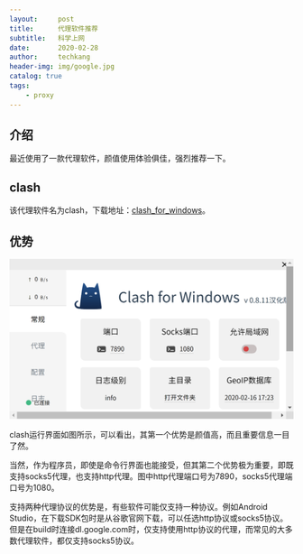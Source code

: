```yaml
---
layout:     post  
title:      代理软件推荐
subtitle:   科学上网    
date:       2020-02-28  
author:     techkang  
header-img: img/google.jpg  
catalog: true  
tags:  
    - proxy
---  
```


## 介绍

最近使用了一款代理软件，颜值使用体验俱佳，强烈推荐一下。

## clash

该代理软件名为clash，下载地址：[clash_for_windows](https://github.com/Fndroid/clash_for_windows_pkg/releases)。

## 优势

![clash](../img/clash.png)

clash运行界面如图所示，可以看出，其第一个优势是颜值高，而且重要信息一目了然。

当然，作为程序员，即使是命令行界面也能接受，但其第二个优势极为重要，即既支持socks5代理，也支持http代理。图中http代理端口号为7890，socks5代理端口号为1080。

支持两种代理协议的优势是，有些软件可能仅支持一种协议。例如Android Studio，在下载SDK包时是从谷歌官网下载，可以任选http协议或socks5协议。但是在build时连接dl.google.com时，仅支持使用http协议的代理，而常见的大多数代理软件，都仅支持socks5协议。